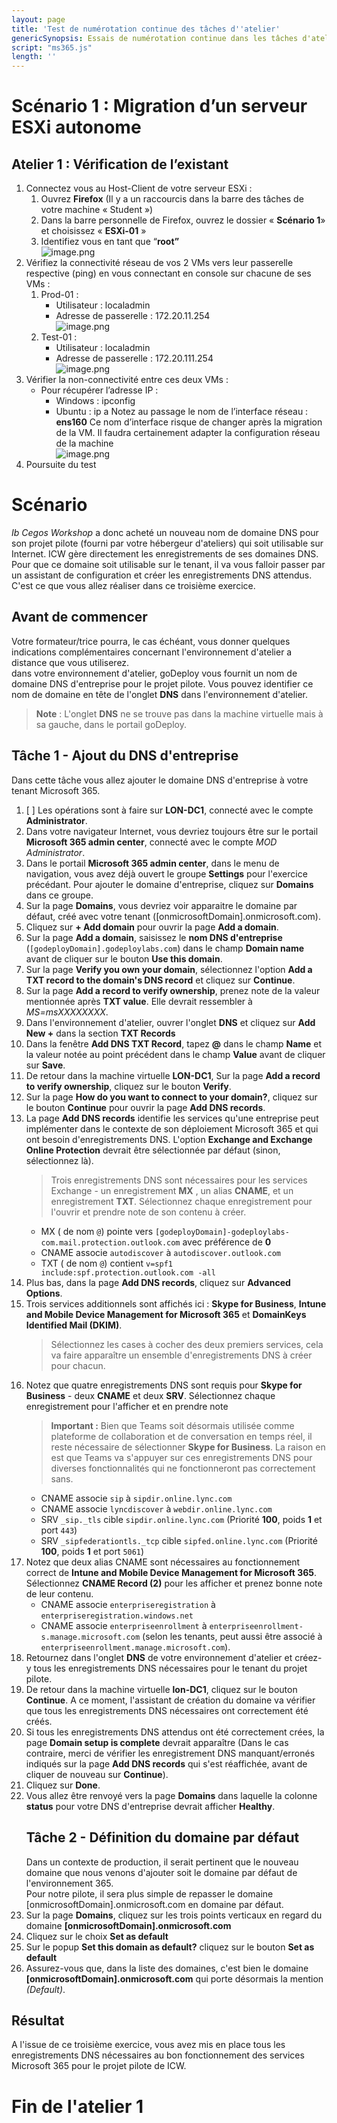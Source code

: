 ```yaml
---
layout: page
title: 'Test de numérotation continue des tâches d''atelier'
genericSynopsis: Essais de numérotation continue dans les tâches d'ateliers
script: "ms365.js"
length: ''
---
```

# Scénario 1 : Migration d’un serveur ESXi autonome
## Atelier 1 : Vérification de l’existant
1. Connectez vous au Host-Client de votre serveur ESXi :
   1. Ouvrez **Firefox** (Il y a un raccourcis dans la barre des tâches de votre machine « Student »)
   2. Dans la barre personnelle de Firefox, ouvrez le dossier « **Scénario 1**» et choisissez « **ESXi-01** »
   3. Identifiez vous en tant que “**root”**  
        ![image.png](image.png)
1. Vérifiez la connectivité réseau de vos 2 VMs vers leur passerelle respective (ping) en vous connectant en console sur chacune de ses VMs :
   1. Prod-01 :
       - Utilisateur : localadmin
       - Adresse de passerelle : 172.20.11.254        
        ![image.png](image%201.png)
    2. Test-01 :
       - Utilisateur : localadmin
       - Adresse de passerelle : 172.20.111.254  
        ![image.png](image%202.png)
1. Vérifier la non-connectivité entre ces deux VMs :
    - Pour récupérer l’adresse IP :
        - Windows : ipconfig
        - Ubuntu : ip a
    Notez au passage le nom de l’interface réseau : **ens160**
    Ce nom d’interface risque de changer après la migration de la VM. Il faudra certainement adapter la configuration réseau de la machine  
    ![image.png](image%203.png)
1. Poursuite du test  
# Scénario
*Ib Cegos Workshop* a donc acheté un nouveau nom de domaine DNS pour son projet pilote (fourni par votre hébergeur d'ateliers) qui soit utilisable sur Internet.
ICW gère directement les enregistrements de ses domaines DNS. Pour que ce domaine soit utilisable sur le tenant, il va vous falloir passer par un assistant de configuration et créer les enregistrements DNS attendus. C'est ce que vous allez réaliser dans ce troisième exercice.
## Avant de commencer
Votre formateur/trice pourra, le cas échéant, vous donner quelques indications complémentaires concernant l'environnement d'atelier a distance que vous utiliserez.  
dans votre environnement d'atelier, goDeploy vous fournit un nom de domaine DNS d'entreprise pour le projet pilote. Vous pouvez identifier ce nom de domaine en tête de l'onglet **DNS** dans l'environnement d'atelier.
> **Note** : L'onglet **DNS** ne se trouve pas dans la machine virtuelle mais à sa gauche, dans le portail goDeploy.  

## Tâche 1 - Ajout du DNS d'entreprise
Dans cette tâche vous allez ajouter le domaine DNS d'entreprise à votre tenant Microsoft 365.  
1. [ ] Les opérations sont à faire sur **LON-DC1**, connecté avec le compte **Administrator**.
1. Dans votre navigateur Internet, vous devriez toujours être sur le portail **Microsoft 365 admin center**, connecté avec le compte *MOD Administrator*.
1. Dans le portail **Microsoft 365 admin center**, dans le menu de navigation, vous avez déjà ouvert le groupe **Settings** pour l'exercice précédant. Pour ajouter le domaine d'entreprise, cliquez sur **Domains** dans ce groupe.
1. Sur la page **Domains**, vous devriez voir apparaitre le domaine par défaut, créé avec votre tenant ([onmicrosoftDomain].onmicrosoft.com).
1. Cliquez sur **+ Add domain** pour ouvrir la page **Add a domain**.
1. Sur la page **Add a domain**, saisissez le **nom DNS d'entreprise** (```[godeployDomain].godeploylabs.com```) dans le champ **Domain name** avant de cliquer sur le bouton **Use this domain**.
1. Sur la page **Verify you own your domain**, sélectionnez l'option **Add a TXT record to the domain's DNS record** et cliquez sur **Continue**.
1. Sur la page **Add a record to verify ownership**, prenez note de la valeur mentionnée après **TXT value**. Elle devrait ressembler à *MS=msXXXXXXXX*.
1. Dans l'environnement d'atelier, ouvrer l'onglet **DNS** et cliquez sur **Add New +** dans la section **TXT Records**
1. Dans la fenêtre **Add DNS TXT Record**, tapez **@** dans le champ **Name** et la valeur notée au point précédent dans le champ **Value** avant de cliquer sur **Save**.
1. De retour dans la machine virtuelle **LON-DC1**, Sur la page **Add a record to verify ownership**, cliquez sur le bouton **Verify**.
1. Sur la page **How do you want to connect to your domain?**, cliquez sur le bouton **Continue** pour ouvrir la page **Add DNS records**.
1. La page **Add DNS records** identifie les services qu'une entreprise peut implémenter dans le contexte de son déploiement Microsoft 365 et qui ont besoin d'enregistrements DNS. L'option **Exchange and Exchange Online Protection** devrait être sélectionnée par défaut (sinon, sélectionnez là).
	> Trois enregistrements DNS sont nécessaires pour les services Exchange - un enregistrement **MX** , un alias **CNAME**, et un enregistrement **TXT**. Sélectionnez chaque enregistrement pour l'ouvrir et prendre note de son contenu à créer.  
    - MX ( de nom ```@```) pointe vers ```[godeployDomain]-godeploylabs-com.mail.protection.outlook.com``` avec préférence de **0**  
    - CNAME associe ```autodiscover``` à ```autodiscover.outlook.com```  
    - TXT ( de nom ```@```) contient ```v=spf1 include:spf.protection.outlook.com -all```  
1. Plus bas, dans la page **Add DNS records**, cliquez sur **Advanced Options**.
1. Trois services additionnels sont affichés ici : **Skype for Business**, **Intune and Mobile Device Management for Microsoft 365** et **DomainKeys Identified Mail (DKIM)**.  
	> Sélectionnez les cases à cocher des deux premiers services, cela va faire apparaître un ensemble d'enregistrements DNS à créer pour chacun.
1. Notez que quatre enregistrements DNS sont requis pour **Skype for Business** - deux **CNAME** et deux **SRV**. Sélectionnez chaque enregistrement pour l'afficher et en prendre note  
	> **Important :** Bien que Teams soit désormais utilisée comme plateforme de collaboration et de conversation en temps réel, il reste nécessaire de sélectionner **Skype for Business**. La raison en est que Teams va s'appuyer sur ces enregistrements DNS pour diverses fonctionnalités qui ne fonctionneront pas correctement sans.  
    - CNAME associe ```sip``` à ```sipdir.online.lync.com```  
    - CNAME associe ```lyncdiscover``` à ```webdir.online.lync.com```  
    - SRV ```_sip._tls``` cible ```sipdir.online.lync.com``` (Priorité **100**, poids **1** et port ```443```)  
    - SRV ```_sipfederationtls._tcp``` cible ```sipfed.online.lync.com``` (Priorité **100**, poids **1** et port ```5061```)  
1. Notez que deux alias CNAME sont nécessaires au fonctionnement correct de **Intune and Mobile Device Management for Microsoft 365**. Sélectionnez **CNAME Record (2)** pour les afficher et prenez bonne note de leur contenu.  
    - CNAME associe ```enterpriseregistration``` à ```enterpriseregistration.windows.net```  
    - CNAME associe ```enterpriseenrollment``` à ```enterpriseenrollment-s.manage.microsoft.com``` (selon les tenants, peut aussi être associé à ```enterpriseenrollment.manage.microsoft.com```).  
1. Retournez dans l'onglet **DNS** de votre environnement d'atelier et créez-y tous les enregistrements DNS nécessaires pour le tenant du projet pilote.
1. De retour dans la machine virtuelle **lon-DC1**, cliquez sur le bouton **Continue**. A ce moment, l'assistant de création du domaine va vérifier que tous les enregistrements DNS nécessaires ont correctement été créés.
1. Si tous les enregistrements DNS attendus ont été correctement crées, la page **Domain setup is complete** devrait apparaître (Dans le cas contraire, merci de vérifier les enregistrement DNS manquant/erronés indiqués sur la page **Add DNS records** qui s'est réaffichée, avant de cliquer de nouveau sur **Continue**).
1. Cliquez sur **Done**.
1. Vous allez être renvoyé vers la page **Domains** dans laquelle la colonne **status** pour votre DNS d'entreprise devrait afficher **Healthy**.  
    ## Tâche 2 - Définition du domaine par défaut
    Dans un contexte de production, il serait pertinent que le nouveau domaine que nous venons d'ajouter soit le domaine par défaut de l'environnement 365.  
    Pour notre pilote, il sera plus simple de repasser le domaine [onmicrosoftDomain].onmicrosoft.com en domaine par défaut.
1. Sur la page **Domains**, cliquez sur les trois points verticaux en regard du domaine **[onmicrosoftDomain].onmicrosoft.com**
1. Cliquez sur le choix **Set as default**
1. Sur le popup **Set this domain as default?** cliquez sur le bouton **Set as default**
1. Assurez-vous que, dans la liste des domaines, c'est bien le domaine **[onmicrosoftDomain].onmicrosoft.com** qui porte désormais la mention *(Default)*.

## Résultat
A l'issue de ce troisième exercice, vous avez mis en place tous les enregistrements DNS nécessaires au bon fonctionnement des services Microsoft 365 pour le projet pilote de ICW.

# Fin de l'atelier 1